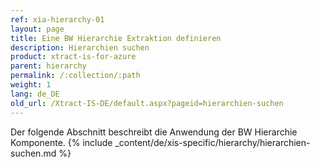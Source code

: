 ```yaml
---
ref: xia-hierarchy-01
layout: page
title: Eine BW Hierarchie Extraktion definieren
description: Hierarchien suchen
product: xtract-is-for-azure
parent: hierarchy
permalink: /:collection/:path
weight: 1
lang: de_DE
old_url: /Xtract-IS-DE/default.aspx?pageid=hierarchien-suchen
---
```

Der folgende Abschnitt beschreibt die Anwendung der BW Hierarchie Komponente.
{% include _content/de/xis-specific/hierarchy/hierarchien-suchen.md %}
